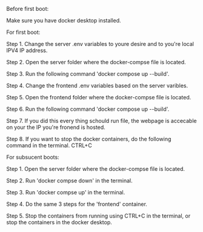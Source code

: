 Before first boot:

Make sure you have docker desktop installed.


For first boot:

Step 1. Change the server .env variables to youre desire and to you're local IPV4 IP address.

Step 2. Open the server folder where the docker-compse file is located.

Step 3. Run the following command 'docker compose up --build'.

Step 4. Change the frontend .env variables based on the server varibles.

Step 5. Open the frontend folder where the docker-compse file is located.

Step 6. Run the following command 'docker compose up --build'. 

Step 7. If you did this every thing schould run file, the webpage is accecable on your the IP you're fronend is hosted.

Step 8. If you want to stop the docker containers, do the following command in the terminal. CTRL+C


For subsucent boots:

Step 1. Open the server folder where the docker-compse file is located.

Step 2. Run 'docker compse down' in the terminal.

Step 3. Run 'docker compse up' in the terminal.

Step 4. Do the same 3 steps for the 'frontend' container.

Step 5. Stop the containers from running using CTRL+C in the terminal, or stop the containers in the docker desktop.
